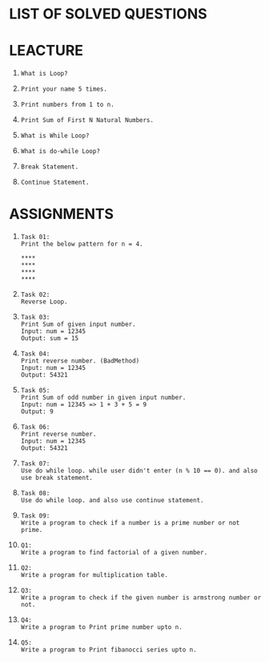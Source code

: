 # LIST OF SOLVED QUESTIONS

# LEACTURE
1.  
    ```
    What is Loop?
    ```
2.  
    ```
    Print your name 5 times.
    ```
3.  
    ```
   Print numbers from 1 to n.
    ```
4.  
    ```
    Print Sum of First N Natural Numbers.
    ```
5.  
    ```
    What is While Loop?
    ```
6.  
    ```
    What is do-while Loop?
    ```
7.  
    ```
    Break Statement.
    ```
8.  
    ```
    Continue Statement.
    ```
# ASSIGNMENTS
1.  
    ```
    Task 01:
    Print the below pattern for n = 4.
    
    ****
    ****
    ****
    ****
2.  
    ```
    Task 02:
    Reverse Loop.
    ```
3.  
    ```
    Task 03:
    Print Sum of given input number.
    Input: num = 12345
    Output: sum = 15
    ```
4.  
    ```
    Task 04:
    Print reverse number. (BadMethod)
    Input: num = 12345
    Output: 54321
    ```
5.  
    ```
    Task 05:
    Print Sum of odd number in given input number.
    Input: num = 12345 => 1 + 3 + 5 = 9
    Output: 9 
    ```
6.  
    ```
    Task 06:
    Print reverse number.
    Input: num = 12345
    Output: 54321
    ```
7.  
    ```
    Task 07:
    Use do while loop. while user didn't enter (n % 10 == 0). and also use break statement.
8.  
    ```
    Task 08:
    Use do while loop. and also use continue statement.
    ```
9.  
    ```
    Task 09:
    Write a program to check if a number is a prime number or not prime.
    ```
10.  
    ```
    Q1:
    Write a program to find factorial of a given number.
    ```
11.  
    ```
    Q2:
    Write a program for multiplication table.
    ```
12.  
    ```
    Q3:
    Write a program to check if the given number is armstrong number or not.
    ```
13.  
    ```
    Q4:
    Write a program to Print prime number upto n.
    ```
14.  
    ```
    Q5:
    Write a program to Print fibanocci series upto n.
    ```

